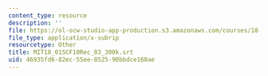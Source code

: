 ```yaml
---
content_type: resource
description: ''
file: https://ol-ocw-studio-app-production.s3.amazonaws.com/courses/18-01sc-single-variable-calculus-fall-2010/46935fd682ec55ee852590bbdce168ae_MIT18_01SCF10Rec_03_300k.vtt
file_type: application/x-subrip
resourcetype: Other
title: MIT18_01SCF10Rec_03_300k.srt
uid: 46935fd6-82ec-55ee-8525-90bbdce168ae
---
```

